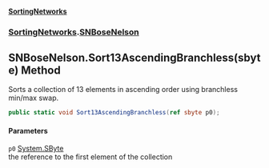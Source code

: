 #### [SortingNetworks](index.md 'index')
### [SortingNetworks](SortingNetworks.md 'SortingNetworks').[SNBoseNelson](SortingNetworks_SNBoseNelson.md 'SortingNetworks.SNBoseNelson')
## SNBoseNelson.Sort13AscendingBranchless(sbyte) Method
Sorts a collection of 13 elements in ascending order using branchless min/max swap.  
```csharp
public static void Sort13AscendingBranchless(ref sbyte p0);
```
#### Parameters
<a name='SortingNetworks_SNBoseNelson_Sort13AscendingBranchless(sbyte)_p0'></a>
`p0` [System.SByte](https://docs.microsoft.com/en-us/dotnet/api/System.SByte 'System.SByte')  
the reference to the first element of the collection
  

